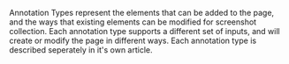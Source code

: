 Annotation Types represent the elements that can be added to the page, and the ways that existing elements can be modified for screenshot collection. Each annotation type supports a different set of inputs, and will create or modify the page in different ways. Each annotation type is described seperately in it's own article. 